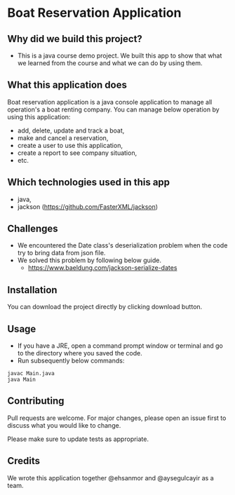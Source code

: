 
# Boat Reservation Application
## Why did we build this project?
- This is a java course demo project. We built this app to show that what we learned from the course and what we can do by using them.
## What this application does

Boat reservation application is a java console application to manage all operation's a boat renting company. You can manage below operation by using this application:
- add, delete, update and track a boat,
- make and cancel a reservation,
- create a user to use this application,
- create a report to see company situation,
- etc.

## Which technologies used in this app
- java,
- jackson (https://github.com/FasterXML/jackson) 

## Challenges
- We encountered the Date class's deserialization problem when the code try to bring data from json file.
- We solved this problem by following below guide.
  - https://www.baeldung.com/jackson-serialize-dates

## Installation

You can download the project directly by clicking download button.

## Usage

- If you have a JRE, open a command prompt window or terminal and go to the directory where you saved the code.
- Run subsequently below commands:
```
javac Main.java
java Main
````


## Contributing
Pull requests are welcome. For major changes, please open an issue first to discuss what you would like to change.

Please make sure to update tests as appropriate.

## Credits
We wrote this application together @ehsanmor and @aysegulcayir as a team.
